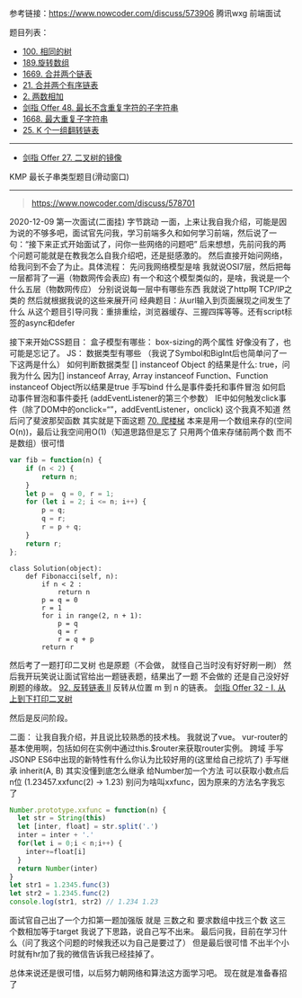 参考链接：https://www.nowcoder.com/discuss/573906 腾讯wxg 前端面试


题目列表：

- [100. 相同的树](https://leetcode-cn.com/problems/same-tree/)
- [189.旋转数组](https://leetcode-cn.com/problems/rotate-array/)
- [1669. 合并两个链表](https://leetcode-cn.com/problems/merge-in-between-linked-lists/)
- [21. 合并两个有序链表](https://leetcode-cn.com/problems/merge-two-sorted-lists/)
- [2. 两数相加](https://leetcode-cn.com/problems/add-two-numbers/)
- [剑指 Offer 48. 最长不含重复字符的子字符串](https://leetcode-cn.com/problems/zui-chang-bu-han-zhong-fu-zi-fu-de-zi-zi-fu-chuan-lcof/)
- [1668. 最大重复子字符串](https://leetcode-cn.com/problems/maximum-repeating-substring/)
- [25. K 个一组翻转链表](https://leetcode-cn.com/problems/reverse-nodes-in-k-group/)

----
- [剑指 Offer 27. 二叉树的镜像](https://leetcode-cn.com/problems/er-cha-shu-de-jing-xiang-lcof/)

KMP 最长子串类型题目(滑动窗口)


----

> https://www.nowcoder.com/discuss/578701

2020-12-09 第一次面试(二面挂)
字节跳动
一面，上来让我自我介绍，可能是因为说的不够多吧，面试官先问我，学习前端多久和如何学习前端，然后说了一句：“接下来正式开始面试了，问你一些网络的问题吧”
后来想想，先前问我的两个问题可能就是在教我怎么自我介绍吧，还是挺感激的。
然后直接开始问网络，给我问到不会了为止。具体流程：
先问我网络模型是啥 我就说OSI7层，然后把每一层都背了一遍（物数网传会表应)
有一个和这个模型类似的，是啥，我说是一个什么五层（物数网传应）
分别说说每一层中有哪些东西
  我就说了http啊 TCP/IP之类的 然后就根据我说的这些来展开问
经典题目：从url输入到页面展现之间发生了什么
从这个题目引导问我：重排重绘，浏览器缓存、三握四挥等等。还有script标签的async和defer

接下来开始CSS题目：
盒子模型有哪些：
  box-sizing的两个属性
  好像没有了，也可能是忘记了。
JS：
数据类型有哪些 （我说了Symbol和BigInt后也简单问了一下这两是什么）
如何判断数据类型
[] instanceof Object 的结果是什么:
true，问我为什么 因为[] instanceof Array, Array instanceof Function、Function instanceof Object所以结果是true
手写bind
什么是事件委托和事件冒泡
如何启动事件冒泡和事件委托 (addEventListener的第三个参数）
IE中如何触发click事件（除了DOM中的onclick=“”，addEventListener，onclick) 这个我真不知道
然后问了斐波那契函数 
其实就是下面这题
[70. 爬楼梯](https://leetcode-cn.com/problems/climbing-stairs/) 
本来是用一个数组来存的(空间O(n))，最后让我空间用O(1)（知道思路但是忘了 只用两个值来存储前两个数 而不是数组）很可惜
```js
var fib = function(n) {
    if (n < 2) {
        return n;
    }
    let p =  q = 0, r = 1;
    for (let i = 2; i <= n; i++) {
        p = q;
        q = r;
        r = p + q;
    }
    return r;
};
```

```python3
class Solution(object):
    def Fibonacci(self, n):
        if n < 2 :
            return n
        p = q = 0
        r = 1
        for i in range(2, n + 1):
            p = q
            q = r
            r = q + p
        return r
```



然后考了一题打印二叉树 也是原题（不会做， 就怪自己当时没有好好刷一刷）
然后我开玩笑说让面试官给出一题链表题，结果出了一题 不会做的 还是自己没好好刷题的缘故。
[92. 反转链表 II](https://leetcode-cn.com/problems/reverse-linked-list-ii/) 反转从位置 m 到 n 的链表。
[剑指 Offer 32 - I. 从上到下打印二叉树](https://leetcode-cn.com/problems/cong-shang-dao-xia-da-yin-er-cha-shu-lcof/)

然后是反问阶段。


二面：
让我自我介绍，并且说比较熟悉的技术栈。
我就说了vue。
vur-router的基本使用啊，包括如何在实例中通过this.$router来获取router实例。
跨域 手写JSONP
ES6中出现的新特性有什么你认为比较好用的(这里给自己挖坑了)
手写继承 inherit(A, B) 其实没懂到底怎么继承
给Number加一个方法 可以获取小数点后n位 (1.23457.xxfunc(2) -> 1.23) 
别问为啥叫xxfunc，因为原来的方法名字我忘了
```js
Number.prototype.xxfunc = function(n) {
  let str = String(this)
  let [inter, float] = str.split('.')
  inter = inter + '.'
  for(let i = 0;i < n;i++) {
    inter+=float[i]
  }
  return Number(inter)
}
let str1 = 1.2345.func(3)
let str2 = 1.2345.func(2)
console.log(str1, str2) // 1.234 1.23
```
面试官自己出了一个力扣第一题加强版 就是 三数之和 要求数组中找三个数 这三个数相加等于target 我说了下思路，说自己写不出来。
最后问我，目前在学习什么（问了我这个问题的时候我还以为自己是要过了）
但是最后很可惜 不出半个小时就有hr加了我的微信告诉我已经挂掉了。

总体来说还是很可惜，以后努力朝网络和算法这方面学习吧。
现在就是准备春招了